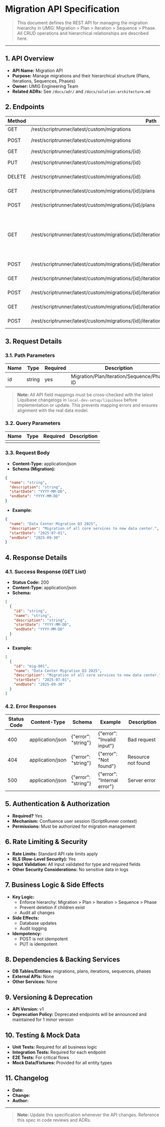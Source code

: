 # Migration API Specification

> This document defines the REST API for managing the migration hierarchy in UMIG: Migration > Plan > Iteration > Sequence > Phase. All CRUD operations and hierarchical relationships are described here.

---

## 1. API Overview
- **API Name:** Migration API
- **Purpose:** Manage migrations and their hierarchical structure (Plans, Iterations, Sequences, Phases)
- **Owner:** UMIG Engineering Team
- **Related ADRs:** See `/docs/adr/` and `/docs/solution-architecture.md`

## 2. Endpoints
| Method | Path | Description |
|--------|------|-------------|
| GET    | /rest/scriptrunner/latest/custom/migrations         | List all migrations |
| POST   | /rest/scriptrunner/latest/custom/migrations         | Create a new migration |
| GET    | /rest/scriptrunner/latest/custom/migrations/{id}    | Get migration by ID |
| PUT    | /rest/scriptrunner/latest/custom/migrations/{id}    | Update migration by ID |
| DELETE | /rest/scriptrunner/latest/custom/migrations/{id}    | Delete migration by ID |
| GET    | /rest/scriptrunner/latest/custom/migrations/{id}/plans | List plans for a migration |
| POST   | /rest/scriptrunner/latest/custom/migrations/{id}/plans | Create a plan under a migration |
| GET    | /rest/scriptrunner/latest/custom/migrations/{id}/iterations | List iterations for a migration (fields: staticCutoverDate, dynamicCutoverDate; see data model in Liquibase changelogs) |
| POST   | /rest/scriptrunner/latest/custom/migrations/{id}/iterations | Create an iteration under a migration |
| GET    | /rest/scriptrunner/latest/custom/migrations/{id}/iterations/{iterationId}/sequences | List sequences for an iteration |
| POST   | /rest/scriptrunner/latest/custom/migrations/{id}/iterations/{iterationId}/sequences | Create a sequence under an iteration |
| GET    | /rest/scriptrunner/latest/custom/migrations/{id}/iterations/{iterationId}/sequences/{sequenceId}/phases | List phases for a sequence |
| POST   | /rest/scriptrunner/latest/custom/migrations/{id}/iterations/{iterationId}/sequences/{sequenceId}/phases | Create a phase under a sequence |

## 3. Request Details
### 3.1. Path Parameters
| Name | Type | Required | Description |
|------|------|----------|-------------|
| id   | string | yes | Migration/Plan/Iteration/Sequence/Phase ID |

> **Note:** All API field mappings must be cross-checked with the latest Liquibase changelogs in `local-dev-setup/liquibase` before implementation or update. This prevents mapping errors and ensures alignment with the real data model.

### 3.2. Query Parameters
| Name | Type | Required | Description |
|------|------|----------|-------------|
|      |      |          |             |

### 3.3. Request Body
- **Content-Type:** application/json
- **Schema (Migration):**
```json
{
  "name": "string",
  "description": "string",
  "startDate": "YYYY-MM-DD",
  "endDate": "YYYY-MM-DD"
}
```
- **Example:**
```json
{
  "name": "Data Center Migration Q3 2025",
  "description": "Migration of all core services to new data center.",
  "startDate": "2025-07-01",
  "endDate": "2025-09-30"
}
```

## 4. Response Details
### 4.1. Success Response (GET List)
- **Status Code:** 200
- **Content-Type:** application/json
- **Schema:**
```json
[
  {
    "id": "string",
    "name": "string",
    "description": "string",
    "startDate": "YYYY-MM-DD",
    "endDate": "YYYY-MM-DD"
  }
]
```
- **Example:**
```json
[
  {
    "id": "mig-001",
    "name": "Data Center Migration Q3 2025",
    "description": "Migration of all core services to new data center.",
    "startDate": "2025-07-01",
    "endDate": "2025-09-30"
  }
]
```

### 4.2. Error Responses
| Status Code | Content-Type | Schema | Example | Description |
|-------------|--------------|--------|---------|-------------|
| 400 | application/json | {"error": "string"} | {"error": "Invalid input"} | Bad request |
| 404 | application/json | {"error": "string"} | {"error": "Not found"} | Resource not found |
| 500 | application/json | {"error": "string"} | {"error": "Internal error"} | Server error |

## 5. Authentication & Authorization
- **Required?** Yes
- **Mechanism:** Confluence user session (ScriptRunner context)
- **Permissions:** Must be authorized for migration management

## 6. Rate Limiting & Security
- **Rate Limits:** Standard API rate limits apply
- **RLS (Row-Level Security):** Yes
- **Input Validation:** All input validated for type and required fields
- **Other Security Considerations:** No sensitive data in logs

## 7. Business Logic & Side Effects
- **Key Logic:**
  - Enforce hierarchy: Migration > Plan > Iteration > Sequence > Phase
  - Prevent deletion if children exist
  - Audit all changes
- **Side Effects:**
  - Database updates
  - Audit logging
- **Idempotency:**
  - POST is not idempotent
  - PUT is idempotent

## 8. Dependencies & Backing Services
- **DB Tables/Entities:** migrations, plans, iterations, sequences, phases
- **External APIs:** None
- **Other Services:** None

## 9. Versioning & Deprecation
- **API Version:** v1
- **Deprecation Policy:** Deprecated endpoints will be announced and maintained for 1 minor version

## 10. Testing & Mock Data
- **Unit Tests:** Required for all business logic
- **Integration Tests:** Required for each endpoint
- **E2E Tests:** For critical flows
- **Mock Data/Fixtures:** Provided for all entity types

## 11. Changelog
- **Date:**
- **Change:**
- **Author:**

---

> **Note:** Update this specification whenever the API changes. Reference this spec in code reviews and ADRs.